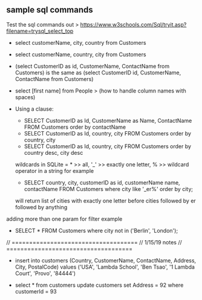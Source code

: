 ## sample sql commands

Test the sql commands out > https://www.w3schools.com/Sql/tryit.asp?filename=trysql_select_top

- select customerName, city, country from Customers
- select customerName, country, city from Customers
- (select CustomerID as id, CustomerName, ContactName from Customers) is the same as (select CustomerID id, CustomerName, ContactName from Customers)
- select [first name] from People > (how to handle column names with spaces)
- Using a clause:

  - SELECT CustomerID as Id, CustomerName as Name, ContactName FROM Customers order by contactName
  - SELECT CustomerID as Id, country, city FROM Customers order by country, city
  - SELECT CustomerID as Id, country, city FROM Customers order by country desc, city desc

  wildcards in SQLite = \* >> all, '\_' >> exactly one letter, % >> wildcard operator in a string for example

  - SELECT country, city, customerID as id, customerName name, contactName FROM Customers where city like '\_er%' order by city;

  will return list of cities with exactly one letter before cities followed by er followed by anything

adding more than one param for filter example

- SELECT \* FROM Customers where city not in ('Berlin', 'London');

// ====================================
// 1/15/19 notes
// ====================================

- insert into customers (Country, CustomerName, ContactName, Address, City, PostalCode) values ('USA', 'Lambda School', 'Ben Tsao', '1 Lambda Court', 'Provo', '84444')

- select * from customers
    update customers set Address = 92
    where customerId = 93